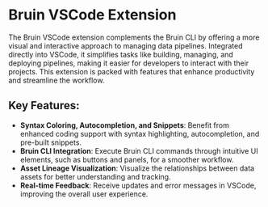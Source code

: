 # Bruin VSCode Extension

The Bruin VSCode extension complements the Bruin CLI by offering a more visual and interactive approach to managing data pipelines. Integrated directly into VSCode, it simplifies tasks like building, managing, and deploying pipelines, making it easier for developers to interact with their projects. This extension is packed with features that enhance productivity and streamline the workflow.

## Key Features:
- **Syntax Coloring, Autocompletion, and Snippets**: Benefit from enhanced coding support with syntax highlighting, autocompletion, and pre-built snippets.
- **Bruin CLI Integration**: Execute Bruin CLI commands through intuitive UI elements, such as buttons and panels, for a smoother workflow.
- **Asset Lineage Visualization**: Visualize the relationships between data assets for better understanding and tracking.
- **Real-time Feedback**: Receive updates and error messages in VSCode, improving the overall user experience.

